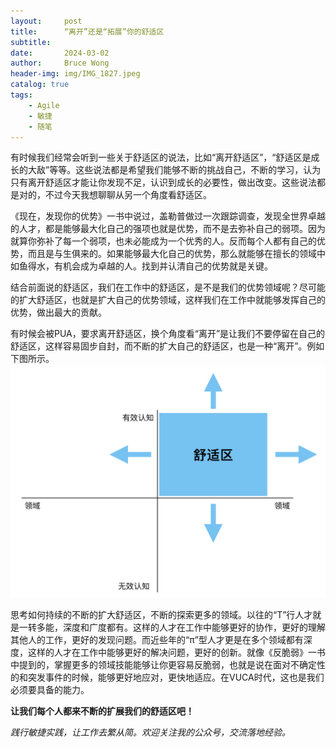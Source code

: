 ```yaml
---
layout:     post
title:      “离开”还是“拓展”你的舒适区
subtitle:
date:       2024-03-02
author:     Bruce Wong
header-img: img/IMG_1827.jpeg
catalog: true
tags:
    - Agile
    - 敏捷
    - 随笔
---
```

有时候我们经常会听到一些关于舒适区的说法，比如“离开舒适区”，“舒适区是成长的大敌”等等。这些说法都是希望我们能够不断的挑战自己，不断的学习，认为只有离开舒适区才能让你发现不足，认识到成长的必要性，做出改变。这些说法都是对的，不过今天我想聊聊从另一个角度看舒适区。

《现在，发现你的优势》一书中说过，盖勒普做过一次跟踪调查，发现全世界卓越的人才，都是能够最大化自己的强项也就是优势，而不是去弥补自己的弱项。因为就算你弥补了每一个弱项，也未必能成为一个优秀的人。反而每个人都有自己的优势，而且是与生俱来的。如果能够最大化自己的优势，那么就能够在擅长的领域中如鱼得水，有机会成为卓越的人。找到并认清自己的优势就是关键。

结合前面说的舒适区，我们在工作中的舒适区，是不是我们的优势领域呢？尽可能的扩大舒适区，也就是扩大自己的优势领域，这样我们在工作中就能够发挥自己的优势，做出最大的贡献。

有时候会被PUA，要求离开舒适区，换个角度看“离开”是让我们不要停留在自己的舒适区，这样容易固步自封，而不断的扩大自己的舒适区，也是一种“离开”。例如下图所示。
![comfortable zone](/img/data/comfortablezone.png)

思考如何持续的不断的扩大舒适区，不断的探索更多的领域。以往的“T”行人才就是一转多能，深度和广度都有。这样的人才在工作中能够更好的协作，更好的理解其他人的工作，更好的发现问题。而近些年的“π”型人才更是在多个领域都有深度，这样的人才在工作中能够更好的解决问题，更好的创新。就像《反脆弱》一书中提到的，掌握更多的领域技能能够让你更容易反脆弱，也就是说在面对不确定性的和突发事件的时候，能够更好地应对，更快地适应。在VUCA时代，这也是我们必须要具备的能力。

**让我们每个人都来不断的扩展我们的舒适区吧！**

*践行敏捷实践，让工作去繁从简。欢迎关注我的公众号，交流落地经验。*
